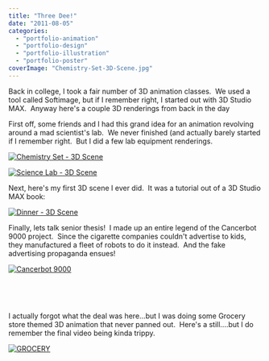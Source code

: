 ```yaml
---
title: "Three Dee!"
date: "2011-08-05"
categories:
  - "portfolio-animation"
  - "portfolio-design"
  - "portfolio-illustration"
  - "portfolio-poster"
coverImage: "Chemistry-Set-3D-Scene.jpg"
---
```


Back in college, I took a fair number of 3D animation classes.  We used a tool called Softimage, but if I remember right, I started out with 3D Studio MAX.  Anyway here's a couple 3D renderings from back in the day

First off, some friends and I had this grand idea for an animation revolving around a mad scientist's lab.  We never finished (and actually barely started if I remember right.  But I did a few lab equipment renderings.

[![](https://d2ypg8o05lff0b.cloudfront.net/wp-content/uploads/2011/08/Chemistry-Set-3D-Scene.jpg "Chemistry Set - 3D Scene")](https://d2ypg8o05lff0b.cloudfront.net/wp-content/uploads/2011/08/Chemistry-Set-3D-Scene.jpg)

[![](https://d2ypg8o05lff0b.cloudfront.net/wp-content/uploads/2011/08/Science-Lab-3D-Scene.jpg "Science Lab - 3D Scene")](https://d2ypg8o05lff0b.cloudfront.net/wp-content/uploads/2011/08/Science-Lab-3D-Scene.jpg)

Next, here's my first 3D scene I ever did.  It was a tutorial out of a 3D Studio MAX book:

[![](https://d2ypg8o05lff0b.cloudfront.net/wp-content/uploads/2011/08/Dinner-3D-Scene.jpg "Dinner - 3D Scene")](https://d2ypg8o05lff0b.cloudfront.net/wp-content/uploads/2011/08/Dinner-3D-Scene.jpg)

Finally, lets talk senior thesis!  I made up an entire legend of the Cancerbot 9000 project.  Since the cigarette companies couldn't advertise to kids, they manufactured a fleet of robots to do it instead.  And the fake advertising propaganda ensues!

[![](https://d2ypg8o05lff0b.cloudfront.net/wp-content/uploads/2011/08/Cancerbot-9000.jpg "Cancerbot 9000")](https://d2ypg8o05lff0b.cloudfront.net/wp-content/uploads/2011/08/Cancerbot-9000.jpg)

 

 

I actually forgot what the deal was here...but I was doing some Grocery store themed 3D animation that never panned out.  Here's a still....but I do remember the final video being kinda trippy.

[![](https://d2ypg8o05lff0b.cloudfront.net/wp-content/uploads/2011/08/GROCERY.jpg "GROCERY")](https://d2ypg8o05lff0b.cloudfront.net/wp-content/uploads/2011/08/GROCERY.jpg)
